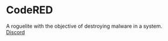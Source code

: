 # CodeRED

A roguelite with the objective of destroying malware in a system.  
[Discord](https://discord.gg/XUg7YUpMpK)
